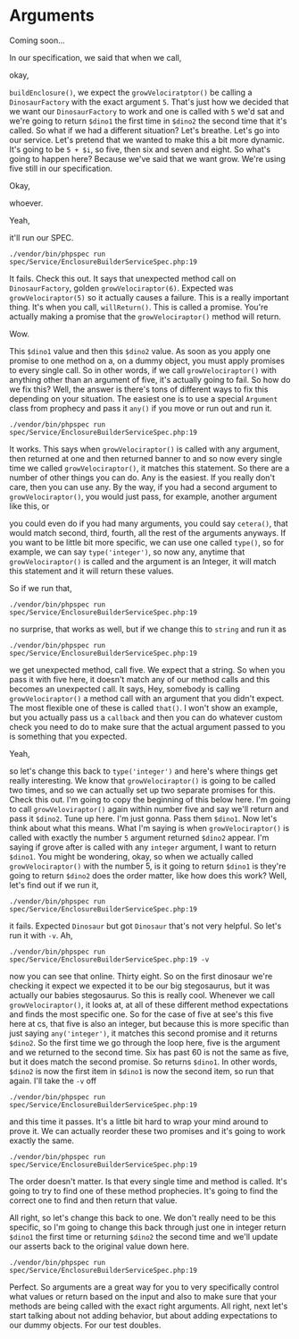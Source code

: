 # Arguments

Coming soon...

In our specification, we said that when we call,

okay,

`buildEnclosure()`, we expect the `growVelociratptor()` be calling a `DinosaurFactory` with
the exact argument `5`. That's just how we decided that we want our `DinosaurFactory`
to work and one is called with `5` we'd sat and we're going to return `$dino1` the first
time in `$dino2` the second time that it's called. So what if we had a different situation?
Let's breathe. Let's go into our service. Let's pretend that we wanted to make this a
bit more dynamic. It's going to be `5 + $i`, so five, then six and seven and
eight. So what's going to happen here? Because we've said that we want grow. We're
using five still in our specification.

Okay,

whoever.

Yeah,

it'll run our SPEC. 

```terminal-silent
./vendor/bin/phpspec run spec/Service/EnclosureBuilderServiceSpec.php:19
```

It fails. Check this out. It says that unexpected method call on
`DinosaurFactory`, golden `growVelociraptor(6)`. Expected was `growVelociraptor(5)`
so it actually causes a failure. This is a really important thing. It's
when you call, `willReturn()`. This is called a promise. You're actually making a
promise that the `growVelociraptor()` method will return.

Wow.

This `$dino1` value and then this `$dino2` value. As soon as you apply one promise
to one method on a, on a dummy object, you must apply promises to every single call.
So in other words, if we call `growVelociraptor()` with anything other than an argument
of five, it's actually going to fail. So how do we fix this? Well, the answer is
there's tons of different ways to fix this depending on your situation. The easiest
one is to use a special `Argument` class from prophecy and pass it `any()` if you move or
run out and run it. 

```terminal-silent
./vendor/bin/phpspec run spec/Service/EnclosureBuilderServiceSpec.php:19
```

It works. This says when `growVelociraptor()` is called with any
argument, then returned at one and then returned banner to and so now every single
time we called `growVelociraptor()`, it matches this statement. So there are a number of
other things you can do. Any is the easiest. If you really don't care, then you can
use any. By the way, if you had a second argument to `growVelociraptor()`, you would
just pass, for example, another argument like this, or

you could even do if you had many arguments, you could say `cetera()`, that would match
second, third, fourth, all the rest of the arguments anyways. If you want to be
little bit more specific, we can use one called `type()`, so for example, we can say 
`type('integer')`, so now any, anytime that `growVelociraptor()` is called and the argument is an
Integer, it will match this statement and it will return these values.

So if we run that, 

```terminal-silent
./vendor/bin/phpspec run spec/Service/EnclosureBuilderServiceSpec.php:19
```

no surprise, that works as well, but if we change this to `string`
and run it as 

```terminal-silent
./vendor/bin/phpspec run spec/Service/EnclosureBuilderServiceSpec.php:19
```

we get unexpected method, call five. We expect that a string. So when
you pass it with five here, it doesn't match any of our method calls and this becomes
an unexpected call. It says, Hey, somebody is calling `growVelociraptor()` a method
call with an argument that you didn't expect. The most flexible one of these is
called `that()`. I won't show an example, but you actually pass us a `callback` and then
you can do whatever custom check you need to do to make sure that the actual argument
passed to you is something that you expected.

Yeah,

so let's change this back to `type('integer')` and here's where things get really
interesting. We know that `growVelociraptor()` is going to be called two times, and so
we can actually set up two separate promises for this. Check this out. I'm going to
copy the beginning of this below here. I'm going to call `growVeloviraptor()` again within
number five and say we'll return and pass it `$dino2`. Tune up here. I'm just gonna. Pass
them `$dino1`. Now let's think about what this means. What I'm saying is when 
`growVelociraptor()` is called with exactly the number `5` argument returned `$dino2`
appear. I'm saying if grove after is called with any `integer` argument, I want to
return `$dino1`. You might be wondering, okay, so when we actually called 
`growVelociraptor()` with the number 5, is it going to return `$dino1` is they're going
to return `$dino2` does the order matter, like how does this work? Well, let's find
out if we run it, 

```terminal-silent
./vendor/bin/phpspec run spec/Service/EnclosureBuilderServiceSpec.php:19
```

it fails. Expected `Dinosaur` but got `Dinosaur` that's not very
helpful. So let's run it with `-v`. Ah,

```terminal-silent
./vendor/bin/phpspec run spec/Service/EnclosureBuilderServiceSpec.php:19 -v
```

now you can see that online. Thirty eight. So on the first dinosaur we're checking it
expect we expected it to be our big stegosaurus, but it was actually our babies
stegosaurus. So this is really cool. Whenever we call `growVelociraptor()`, it looks at,
at all of these different method expectations and finds the most specific one. So for
the case of five at see's this five here at cs, that five is also an integer, but
because this is more specific than just saying `any('integer')`, it matches this second
promise and it returns `$dino2`. So the first time we go through the loop here, five
is the argument and we returned to the second time. Six has past 60 is not the same
as five, but it does match the second promise. So returns `$dino1`. In other words,
`$dino2` is now the first item in `$dino1` is now the second item, so run that
again. I'll take the `-v` off 

```terminal-silent
./vendor/bin/phpspec run spec/Service/EnclosureBuilderServiceSpec.php:19
```

and this time it passes. It's a little bit hard to
wrap your mind around to prove it. We can actually reorder these two promises and
it's going to work exactly the same. 

```terminal-silent
./vendor/bin/phpspec run spec/Service/EnclosureBuilderServiceSpec.php:19
```

The order doesn't matter. Is that every single
time and method is called. It's going to try to find one of these method prophecies.
It's going to find the correct one to find and then return that value.

All right, so let's change this back to one. We don't really need to be this
specific, so I'm going to change this back through just one in integer return `$dino1`
the first time or returning `$dino2` the second time and we'll update our asserts
back to the original value down here. 

```terminal-silent
./vendor/bin/phpspec run spec/Service/EnclosureBuilderServiceSpec.php:19
```

Perfect. So arguments are a great way for you
to very specifically control what values or return based on the input and also to
make sure that your methods are being called with the exact right arguments. All
right, next let's start talking about not adding behavior, but about adding
expectations to our dummy objects. For our test doubles.
